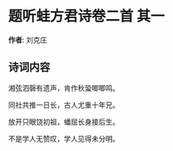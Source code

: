 # 题听蛙方君诗卷二首  其一

**作者**: 刘克庄

## 诗词内容

湘弦泗磬有遗声，肯作秋蛩唧唧鸣。

同社共推一日长，古人尤重十年兄。

放开只眼饶初祖，蟠屈长身接后生。

不是学人无赞叹，学人见得未分明。

